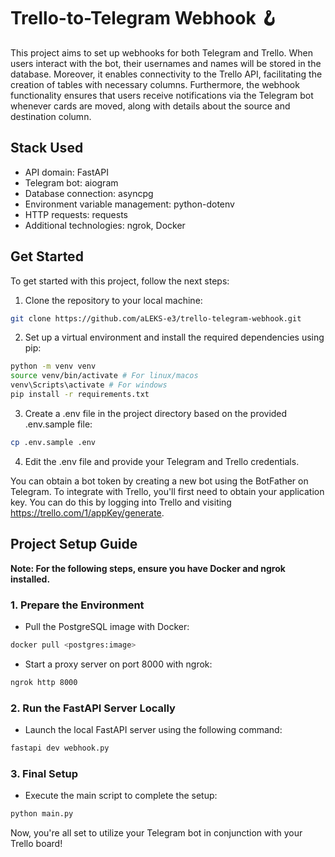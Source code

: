 # Trello-to-Telegram Webhook 🪝


This project aims to set up webhooks for both Telegram and Trello. 
When users interact with the bot, their usernames and names will be stored in the database. 
Moreover, it enables connectivity to the Trello API, facilitating the creation of tables with necessary columns. 
Furthermore, the webhook functionality ensures that users receive notifications via the Telegram bot whenever cards are moved, 
along with details about the source and destination column.

## Stack Used

- API domain: FastAPI
- Telegram bot: aiogram
- Database connection: asyncpg
- Environment variable management: python-dotenv
- HTTP requests: requests
- Additional technologies: ngrok, Docker

## Get Started

To get started with this project, follow the next steps:

1. Clone the repository to your local machine:
```bash
git clone https://github.com/aLEKS-e3/trello-telegram-webhook.git
```

2. Set up a virtual environment and install the required dependencies using pip:
```bash
python -m venv venv
source venv/bin/activate # For linux/macos
venv\Scripts\activate # For windows
pip install -r requirements.txt
```

3. Create a .env file in the project directory based on the provided .env.sample file:
```bash
cp .env.sample .env
```

4. Edit the .env file and provide your Telegram and Trello credentials. 


You can obtain a bot token by creating a new bot using the BotFather on Telegram.
To integrate with Trello, you'll first need to obtain your application key. You can do this by logging into Trello and visiting https://trello.com/1/appKey/generate.

## Project Setup Guide

**Note: For the following steps, ensure you have Docker and ngrok installed.**

### 1. Prepare the Environment
- Pull the PostgreSQL image with Docker:
```bash
docker pull <postgres:image> 
```

- Start a proxy server on port 8000 with ngrok:
```bash
ngrok http 8000
```

### 2. Run the FastAPI Server Locally
- Launch the local FastAPI server using the following command:
```bash
fastapi dev webhook.py
```

### 3. Final Setup
- Execute the main script to complete the setup:
```bash
python main.py
```

Now, you're all set to utilize your Telegram bot in conjunction with your Trello board!
